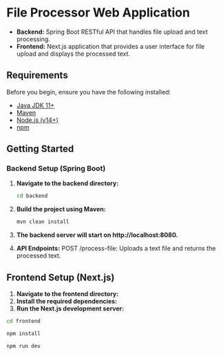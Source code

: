 # File Processor Web Application

- **Backend:** Spring Boot RESTful API that handles file upload and text processing.
- **Frontend:** Next.js application that provides a user interface for file upload and displays the processed text.

## Requirements

Before you begin, ensure you have the following installed:

- [Java JDK 11+](https://www.oracle.com/java/technologies/javase-jdk11-downloads.html)
- [Maven](https://maven.apache.org/)
- [Node.js (v14+)](https://nodejs.org/)
- [npm](https://www.npmjs.com/)


## Getting Started

### Backend Setup (Spring Boot)

1. **Navigate to the backend directory:**

   ```bash
   cd backend

2. **Build the project using Maven:**

    ```bash
    mvn clean install

3. **The backend server will start on http://localhost:8080.**

4. **API Endpoints:**
   POST /process-file: Uploads a text file and returns the processed text.

## Frontend Setup (Next.js)

1. **Navigate to the frontend directory:**
2. **Install the required dependencies:**
3. **Run the Next.js development server:**


```bash
cd frontend

npm install

npm run dev




